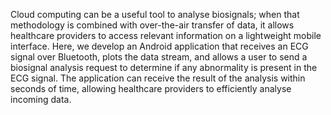 Cloud computing can be a useful tool to analyse biosignals; when that methodology is combined with over-the-air transfer of data, it allows healthcare providers to access relevant information on a lightweight mobile interface. Here, we develop an Android application that receives an ECG signal over Bluetooth, plots the data stream, and allows a user to send a biosignal analysis request to determine if any abnormality is present in the ECG signal. The application can receive the result of the analysis within seconds of time, allowing healthcare providers to efficiently analyse incoming data.

